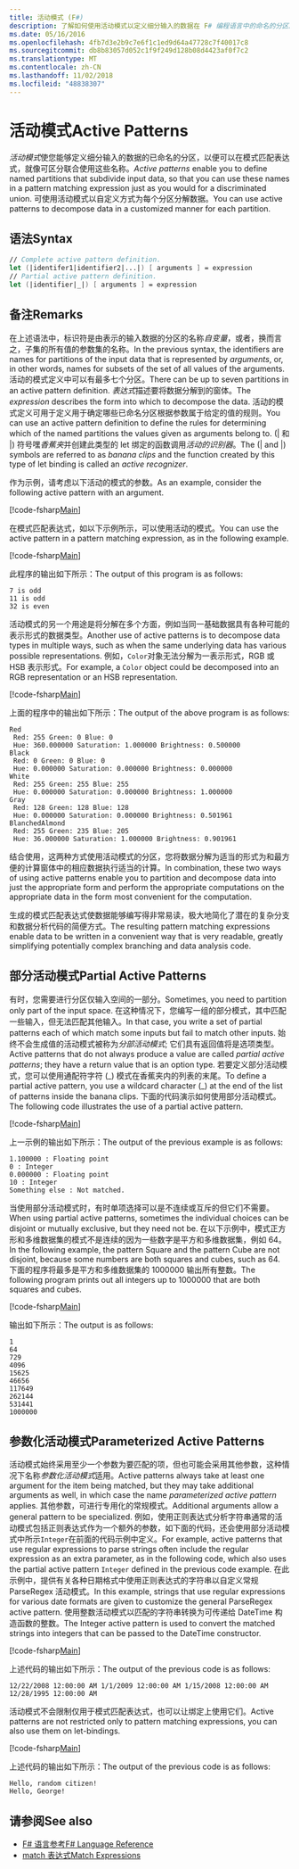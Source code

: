 ```yaml
---
title: 活动模式 (F#)
description: 了解如何使用活动模式以定义细分输入的数据在 F# 编程语言中的命名的分区。
ms.date: 05/16/2016
ms.openlocfilehash: 4fb7d3e2b9c7e6f1c1ed9d64a47728c7f40017c8
ms.sourcegitcommit: db8b83057d052c1f9f249d128b08d4423af0f7c2
ms.translationtype: MT
ms.contentlocale: zh-CN
ms.lasthandoff: 11/02/2018
ms.locfileid: "48838307"
---
```

# <a name="active-patterns"></a><span data-ttu-id="0b519-103">活动模式</span><span class="sxs-lookup"><span data-stu-id="0b519-103">Active Patterns</span></span>

<span data-ttu-id="0b519-104">*活动模式*使您能够定义细分输入的数据的已命名的分区，以便可以在模式匹配表达式，就像可区分联合使用这些名称。</span><span class="sxs-lookup"><span data-stu-id="0b519-104">*Active patterns* enable you to define named partitions that subdivide input data, so that you can use these names in a pattern matching expression just as you would for a discriminated union.</span></span> <span data-ttu-id="0b519-105">可使用活动模式以自定义方式为每个分区分解数据。</span><span class="sxs-lookup"><span data-stu-id="0b519-105">You can use active patterns to decompose data in a customized manner for each partition.</span></span>

## <a name="syntax"></a><span data-ttu-id="0b519-106">语法</span><span class="sxs-lookup"><span data-stu-id="0b519-106">Syntax</span></span>

```fsharp
// Complete active pattern definition.
let (|identifer1|identifier2|...|) [ arguments ] = expression
// Partial active pattern definition.
let (|identifier|_|) [ arguments ] = expression
```

## <a name="remarks"></a><span data-ttu-id="0b519-107">备注</span><span class="sxs-lookup"><span data-stu-id="0b519-107">Remarks</span></span>

<span data-ttu-id="0b519-108">在上述语法中，标识符是由表示的输入数据的分区的名称*自变量*，或者，换而言之，子集的所有值的参数集的名称。</span><span class="sxs-lookup"><span data-stu-id="0b519-108">In the previous syntax, the identifiers are names for partitions of the input data that is represented by *arguments*, or, in other words, names for subsets of the set of all values of the arguments.</span></span> <span data-ttu-id="0b519-109">活动的模式定义中可以有最多七个分区。</span><span class="sxs-lookup"><span data-stu-id="0b519-109">There can be up to seven partitions in an active pattern definition.</span></span> <span data-ttu-id="0b519-110">*表达式*描述要将数据分解到的窗体。</span><span class="sxs-lookup"><span data-stu-id="0b519-110">The *expression* describes the form into which to decompose the data.</span></span> <span data-ttu-id="0b519-111">活动的模式定义可用于定义用于确定哪些已命名分区根据参数属于给定的值的规则。</span><span class="sxs-lookup"><span data-stu-id="0b519-111">You can use an active pattern definition to define the rules for determining which of the named partitions the values given as arguments belong to.</span></span> <span data-ttu-id="0b519-112">(| 和 |) 符号嘿*香蕉夹*并创建此类型的 let 绑定的函数调用*活动的识别器*。</span><span class="sxs-lookup"><span data-stu-id="0b519-112">The (| and |) symbols are referred to as *banana clips* and the function created by this type of let binding is called an *active recognizer*.</span></span>

<span data-ttu-id="0b519-113">作为示例，请考虑以下活动的模式的参数。</span><span class="sxs-lookup"><span data-stu-id="0b519-113">As an example, consider the following active pattern with an argument.</span></span>

[!code-fsharp[Main](../../../samples/snippets/fsharp/lang-ref-2/snippet5001.fs)]

<span data-ttu-id="0b519-114">在模式匹配表达式，如以下示例所示，可以使用活动的模式。</span><span class="sxs-lookup"><span data-stu-id="0b519-114">You can use the active pattern in a pattern matching expression, as in the following example.</span></span>

[!code-fsharp[Main](../../../samples/snippets/fsharp/lang-ref-2/snippet5002.fs)]

<span data-ttu-id="0b519-115">此程序的输出如下所示：</span><span class="sxs-lookup"><span data-stu-id="0b519-115">The output of this program is as follows:</span></span>

```
7 is odd
11 is odd
32 is even
```

<span data-ttu-id="0b519-116">活动模式的另一个用途是将分解在多个方面，例如当同一基础数据具有各种可能的表示形式的数据类型。</span><span class="sxs-lookup"><span data-stu-id="0b519-116">Another use of active patterns is to decompose data types in multiple ways, such as when the same underlying data has various possible representations.</span></span> <span data-ttu-id="0b519-117">例如，`Color`对象无法分解为一表示形式，RGB 或 HSB 表示形式。</span><span class="sxs-lookup"><span data-stu-id="0b519-117">For example, a `Color` object could be decomposed into an RGB representation or an HSB representation.</span></span>

[!code-fsharp[Main](~/samples/snippets/fsharp/lang-ref-2/snippet5003.fs)]

<span data-ttu-id="0b519-118">上面的程序中的输出如下所示：</span><span class="sxs-lookup"><span data-stu-id="0b519-118">The output of the above program is as follows:</span></span>

```
Red
 Red: 255 Green: 0 Blue: 0
 Hue: 360.000000 Saturation: 1.000000 Brightness: 0.500000
Black
 Red: 0 Green: 0 Blue: 0
 Hue: 0.000000 Saturation: 0.000000 Brightness: 0.000000
White
 Red: 255 Green: 255 Blue: 255
 Hue: 0.000000 Saturation: 0.000000 Brightness: 1.000000
Gray
 Red: 128 Green: 128 Blue: 128
 Hue: 0.000000 Saturation: 0.000000 Brightness: 0.501961
BlanchedAlmond
 Red: 255 Green: 235 Blue: 205
 Hue: 36.000000 Saturation: 1.000000 Brightness: 0.901961
```

<span data-ttu-id="0b519-119">结合使用，这两种方式使用活动模式的分区，您将数据分解为适当的形式为和最方便的计算窗体中的相应数据执行适当的计算。</span><span class="sxs-lookup"><span data-stu-id="0b519-119">In combination, these two ways of using active patterns enable you to partition and decompose data into just the appropriate form and perform the appropriate computations on the appropriate data in the form most convenient for the computation.</span></span>

<span data-ttu-id="0b519-120">生成的模式匹配表达式使数据能够编写得非常易读，极大地简化了潜在的复杂分支和数据分析代码的简便方式。</span><span class="sxs-lookup"><span data-stu-id="0b519-120">The resulting pattern matching expressions enable data to be written in a convenient way that is very readable, greatly simplifying potentially complex branching and data analysis code.</span></span>

## <a name="partial-active-patterns"></a><span data-ttu-id="0b519-121">部分活动模式</span><span class="sxs-lookup"><span data-stu-id="0b519-121">Partial Active Patterns</span></span>

<span data-ttu-id="0b519-122">有时，您需要进行分区仅输入空间的一部分。</span><span class="sxs-lookup"><span data-stu-id="0b519-122">Sometimes, you need to partition only part of the input space.</span></span> <span data-ttu-id="0b519-123">在这种情况下，您编写一组的部分模式，其中匹配一些输入，但无法匹配其他输入。</span><span class="sxs-lookup"><span data-stu-id="0b519-123">In that case, you write a set of partial patterns each of which match some inputs but fail to match other inputs.</span></span> <span data-ttu-id="0b519-124">始终不会生成值的活动模式被称为*分部活动模式*; 它们具有返回值将是选项类型。</span><span class="sxs-lookup"><span data-stu-id="0b519-124">Active patterns that do not always produce a value are called *partial active patterns*; they have a return value that is an option type.</span></span> <span data-ttu-id="0b519-125">若要定义部分活动模式，您可以使用通配符字符 (\_) 模式在香蕉夹内的列表的末尾。</span><span class="sxs-lookup"><span data-stu-id="0b519-125">To define a partial active pattern, you use a wildcard character (\_) at the end of the list of patterns inside the banana clips.</span></span> <span data-ttu-id="0b519-126">下面的代码演示如何使用部分活动模式。</span><span class="sxs-lookup"><span data-stu-id="0b519-126">The following code illustrates the use of a partial active pattern.</span></span>

[!code-fsharp[Main](~/samples/snippets/fsharp/lang-ref-2/snippet5004.fs)]

<span data-ttu-id="0b519-127">上一示例的输出如下所示：</span><span class="sxs-lookup"><span data-stu-id="0b519-127">The output of the previous example is as follows:</span></span>

```
1.100000 : Floating point
0 : Integer
0.000000 : Floating point
10 : Integer
Something else : Not matched.
```

<span data-ttu-id="0b519-128">当使用部分活动模式时，有时单项选择可以是不连续或互斥的但它们不需要。</span><span class="sxs-lookup"><span data-stu-id="0b519-128">When using partial active patterns, sometimes the individual choices can be disjoint or mutually exclusive, but they need not be.</span></span> <span data-ttu-id="0b519-129">在以下示例中，模式正方形和多维数据集的模式不是连续的因为一些数字是平方和多维数据集，例如 64。</span><span class="sxs-lookup"><span data-stu-id="0b519-129">In the following example, the pattern Square and the pattern Cube are not disjoint, because some numbers are both squares and cubes, such as 64.</span></span> <span data-ttu-id="0b519-130">下面的程序将最多是平方和多维数据集的 1000000 输出所有整数。</span><span class="sxs-lookup"><span data-stu-id="0b519-130">The following program prints out all integers up to 1000000 that are both squares and cubes.</span></span>

[!code-fsharp[Main](~/samples/snippets/fsharp/lang-ref-2/snippet5005.fs)]

<span data-ttu-id="0b519-131">输出如下所示：</span><span class="sxs-lookup"><span data-stu-id="0b519-131">The output is as follows:</span></span>

```
1
64
729
4096
15625
46656
117649
262144
531441
1000000
```

## <a name="parameterized-active-patterns"></a><span data-ttu-id="0b519-132">参数化活动模式</span><span class="sxs-lookup"><span data-stu-id="0b519-132">Parameterized Active Patterns</span></span>

<span data-ttu-id="0b519-133">活动模式始终采用至少一个参数为要匹配的项，但也可能会采用其他参数，这种情况下名称*参数化活动模式*适用。</span><span class="sxs-lookup"><span data-stu-id="0b519-133">Active patterns always take at least one argument for the item being matched, but they may take additional arguments as well, in which case the name *parameterized active pattern* applies.</span></span> <span data-ttu-id="0b519-134">其他参数，可进行专用化的常规模式。</span><span class="sxs-lookup"><span data-stu-id="0b519-134">Additional arguments allow a general pattern to be specialized.</span></span> <span data-ttu-id="0b519-135">例如，使用正则表达式分析字符串通常的活动模式包括正则表达式作为一个额外的参数，如下面的代码，还会使用部分活动模式中所示`Integer`在前面的代码示例中定义。</span><span class="sxs-lookup"><span data-stu-id="0b519-135">For example, active patterns that use regular expressions to parse strings often include the regular expression as an extra parameter, as in the following code, which also uses the partial active pattern `Integer` defined in the previous code example.</span></span> <span data-ttu-id="0b519-136">在此示例中，提供有关各种日期格式中使用正则表达式的字符串以自定义常规 ParseRegex 活动模式。</span><span class="sxs-lookup"><span data-stu-id="0b519-136">In this example, strings that use regular expressions for various date formats are given to customize the general ParseRegex active pattern.</span></span> <span data-ttu-id="0b519-137">使用整数活动模式以匹配的字符串转换为可传递给 DateTime 构造函数的整数。</span><span class="sxs-lookup"><span data-stu-id="0b519-137">The Integer active pattern is used to convert the matched strings into integers that can be passed to the DateTime constructor.</span></span>

[!code-fsharp[Main](~/samples/snippets/fsharp/lang-ref-2/snippet5006.fs)]

<span data-ttu-id="0b519-138">上述代码的输出如下所示：</span><span class="sxs-lookup"><span data-stu-id="0b519-138">The output of the previous code is as follows:</span></span>

```
12/22/2008 12:00:00 AM 1/1/2009 12:00:00 AM 1/15/2008 12:00:00 AM 12/28/1995 12:00:00 AM
```

<span data-ttu-id="0b519-139">活动模式不会限制仅用于模式匹配表达式，也可以让绑定上使用它们。</span><span class="sxs-lookup"><span data-stu-id="0b519-139">Active patterns are not restricted only to pattern matching expressions, you can also use them on let-bindings.</span></span>

[!code-fsharp[Main](~/samples/snippets/fsharp/lang-ref-2/snippet5007.fs)]

<span data-ttu-id="0b519-140">上述代码的输出如下所示：</span><span class="sxs-lookup"><span data-stu-id="0b519-140">The output of the previous code is as follows:</span></span>

```
Hello, random citizen!
Hello, George!
```

## <a name="see-also"></a><span data-ttu-id="0b519-141">请参阅</span><span class="sxs-lookup"><span data-stu-id="0b519-141">See also</span></span>

- [<span data-ttu-id="0b519-142">F# 语言参考</span><span class="sxs-lookup"><span data-stu-id="0b519-142">F# Language Reference</span></span>](index.md)
- [<span data-ttu-id="0b519-143">match 表达式</span><span class="sxs-lookup"><span data-stu-id="0b519-143">Match Expressions</span></span>](match-expressions.md)
